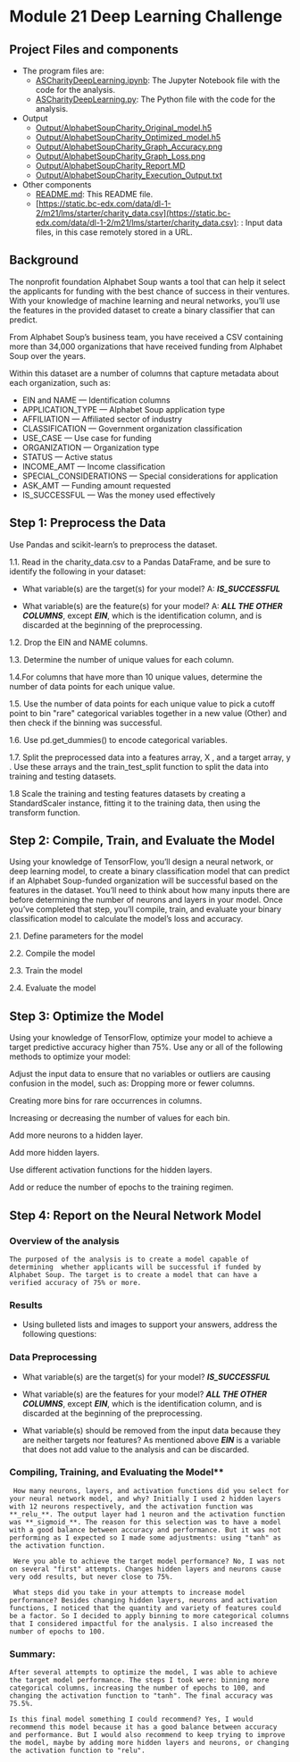 # Module 21 Deep Learning Challenge

## Project Files and components

- The program files are:
  - [ASCharityDeepLearning.ipynb](ASCharityDeepLearning.ipynb): The Jupyter Notebook file with the code for the analysis.
  - [ASCharityDeepLearning.py](ASCharityDeepLearning.py): The Python file with the code for the analysis.
- Output
  - [Output/AlphabetSoupCharity_Original_model.h5](Output/AlphabetSoupCharity_Original_model.h5)
  - [Output/AlphabetSoupCharity_Optimized_model.h5](Output/AlphabetSoupCharity_Optimized_model.h5)
  - [Output/AlphabetSoupCharity_Graph_Accuracy.png](Output/AlphabetSoupCharity_Graph_Accuracy.png)
  - [Output/AlphabetSoupCharity_Graph_Loss.png](Output/AlphabetSoupCharity_Graph_Loss.png)
  - [Output/AlphabetSoupCharity_Report.MD](Output/AlphabetSoupCharity_Report.MD)
  - [Output/AlphabetSoupCharity_Execution_Output.txt](Output/AlphabetSoupCharity_Execution_Output.txt)
- Other components
  - [README.md](README.md): This README file.
  - [https://static.bc-edx.com/data/dl-1-2/m21/lms/starter/charity_data.csv](https://static.bc-edx.com/data/dl-1-2/m21/lms/starter/charity_data.csv): : Input data files, in this case remotely stored in a URL.


  

## Background

The nonprofit foundation Alphabet Soup wants a tool that can help it select the applicants for funding with the best chance of success in their ventures. With your knowledge of machine learning and neural networks, you’ll use the features in the provided dataset to create a binary classifier that can predict.

From Alphabet Soup’s business team, you have received a CSV containing more than 34,000 organizations that have received funding from Alphabet Soup over the years.

Within this dataset are a number of columns that capture metadata about each organization, such as:

- EIN and NAME            — Identification columns
- APPLICATION_TYPE        — Alphabet Soup application type
- AFFILIATION             — Affiliated sector of industry
- CLASSIFICATION          — Government organization classification
- USE_CASE                — Use case for funding
- ORGANIZATION            — Organization type
- STATUS                  — Active status
- INCOME_AMT              — Income classification
- SPECIAL_CONSIDERATIONS  — Special considerations for application
- ASK_AMT                 — Funding amount requested
- IS_SUCCESSFUL           — Was the money used effectively

## Step 1: Preprocess the Data

Use Pandas and scikit-learn’s to preprocess the dataset.

1.1. Read in the  charity_data.csv  to a Pandas DataFrame, and be sure to identify the following in your dataset:

- What variable(s) are the target(s) for your model? A: **_IS_SUCCESSFUL_**

- What variable(s) are the feature(s) for your model? A: **_ALL THE OTHER COLUMNS_**, except **_EIN_**, which is the identification column, and is discarded at the beginning of the preprocessing.

1.2. Drop the  EIN  and  NAME  columns.

1.3. Determine the number of unique values for each column.

1.4.For columns that have more than 10 unique values, determine the number of data points for each unique value.

1.5. Use the number of data points for each unique value to pick a cutoff point to bin "rare" categorical variables together in a new value (Other) and then check if the binning was successful.

1.6. Use  pd.get_dummies()  to encode categorical variables.

1.7. Split the preprocessed data into a features array,  X , and a target array,  y . Use these arrays and the  train_test_split  function to split the data into training and testing datasets.

1.8 Scale the training and testing features datasets by creating a StandardScaler instance, fitting it to the training data, then using the transform  function.

## Step 2: Compile, Train, and Evaluate the Model

Using your knowledge of TensorFlow, you’ll design a neural network, or deep learning model, to create a binary classification model that can predict if an Alphabet Soup-funded organization will be successful based on the features in the dataset. You’ll need to think about how many inputs there are before determining the number of neurons and layers in your model. Once you’ve completed that step, you’ll compile, train, and evaluate your binary classification model to calculate the model’s loss and accuracy.

2.1. Define parameters for the model

2.2. Compile the model

2.3. Train the model

2.4. Evaluate the model

## Step 3: Optimize the Model

Using your knowledge of TensorFlow, optimize your model to achieve a target predictive accuracy higher than 75%. Use any or all of the following methods to optimize your model:

  Adjust the input data to ensure that no variables or outliers are causing confusion in the model, such as:
  Dropping more or fewer columns.
  
  Creating more bins for rare occurrences in columns.
  
  Increasing or decreasing the number of values for each bin.
  
  Add more neurons to a hidden layer.
  
  Add more hidden layers.
  
  Use different activation functions for the hidden layers.
  
  Add or reduce the number of epochs to the training regimen.
  
## Step 4: Report on the Neural Network Model

### Overview of the analysis

    The purposed of the analysis is to create a model capable of determining  whether applicants will be successful if funded by Alphabet Soup. The target is to create a model that can have a verified accuracy of 75% or more.

### Results

- Using bulleted lists and images to support your answers, address the following questions:

### Data Preprocessing
  
- What variable(s) are the target(s) for your model? **_IS_SUCCESSFUL_**

- What variable(s) are the features for your model? **_ALL THE OTHER COLUMNS_**, except **_EIN_**, which is the identification column, and is discarded at the beginning of the preprocessing.

- What variable(s) should be removed from the input data because they are neither targets nor features? As mentioned above **_EIN_** is a variable that does not add value to the analysis and can be discarded.

### Compiling, Training, and Evaluating the Model**

     How many neurons, layers, and activation functions did you select for your neural network model, and why? Initially I used 2 hidden layers with 12 neurons respectively, and the activation function was **_relu_**. The output layer had 1 neuron and the activation function was **_sigmoid_**. The reason for this selection was to have a model with a good balance between accuracy and performance. But it was not performing as I expected so I made some adjustments: using "tanh" as the activation function.

     Were you able to achieve the target model performance? No, I was not on several "first" attempts. Changes hidden layers and neurons cause very odd results, but never close to 75%. 

     What steps did you take in your attempts to increase model performance? Besides changing hidden layers, neurons and activation functions, I noticed that the quantity and variety of features could be a factor. So I decided to apply binning to more categorical columns that I considered impactful for the analysis. I also increased the number of epochs to 100.

### Summary:

    After several attempts to optimize the model, I was able to achieve the target model performance. The steps I took were: binning more categorical columns, increasing the number of epochs to 100, and changing the activation function to "tanh". The final accuracy was 75.5%.
    
    Is this final model something I could recommend? Yes, I would recommend this model because it has a good balance between accuracy and performance. But I would also recommend to keep trying to improve the model, maybe by adding more hidden layers and neurons, or changing the activation function to "relu".